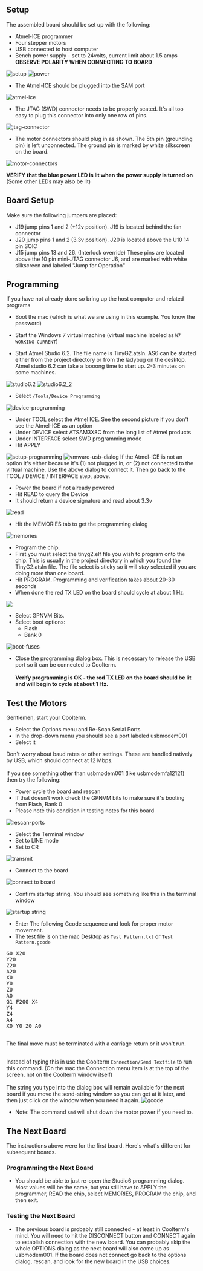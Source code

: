 ## Setup
The assembled board should be set up with the following:
* Atmel-ICE programmer
* Four stepper motors
* USB connected to host computer
* Bench power supply - set to 24volts, current limit about 1.5 amps<br>**OBSERVE POLARITY WHEN CONNECTING TO BOARD**

![setup](https://farm4.staticflickr.com/3910/14770638616_fa3c1c8794_b.jpg)
![power](https://farm4.staticflickr.com/3902/14791273484_149bdaa802_b.jpg)

* The Atmel-ICE should be plugged into the SAM port

![atmel-ice](https://farm3.staticflickr.com/2912/14813475953_7781856e74_b.jpg)

* The JTAG (SWD) connector needs to be properly seated. It's all too easy to plug this connector into only one row of pins.

![jtag-connector](https://farm3.staticflickr.com/2927/14607120307_1fdab4157f_b.jpg)

* The motor connectors should plug in as shown. The 5th pin (grounding pin) is left unconnected. The ground pin is marked by white silkscreen on the board.

![motor-connectors](https://farm4.staticflickr.com/3898/14606999538_19c8b88de2_b.jpg)

**VERIFY that the blue power LED is lit when the power supply is turned on**<br>
(Some other LEDs may also be lit)

## Board Setup
Make sure the following jumpers are placed:
* J19 jump pins 1 and 2 (+12v position). J19 is located behind the fan connector
* J20 jump pins 1 and 2 (3.3v position). J20 is located above the U10 14 pin SOIC
* J15 jump pins 13 and 26. (Interlock override) These pins are located above the 10 pin mini-JTAG connector J6, and are marked with white silkscreen and labeled "Jump for Operation"

## Programming
If you have not already done so bring up the host computer and related programs
* Boot the mac (which is what we are using in this example. You know the password)
* Start the Windows 7 virtual machine (virtual machine labeled as `W7 WORKING CURRENT`)

* Start Atmel Studio 6.2. The file name is TinyG2.atsln. AS6 can be started either from the project directory or from the ladybug on the desktop. Atmel studio 6.2 can take a loooong time to start up. 2-3 minutes on some machines.

![studio6.2](https://farm4.staticflickr.com/3847/14790500471_6c7aba38db_b.jpg)
![studio6.2_2](https://farm4.staticflickr.com/3904/14660499388_fa0c9cb5bc_b.jpg)

* Select `/Tools/Device Programming`

![device-programming](https://farm4.staticflickr.com/3902/14606994178_5385b2c3fe_b.jpg)

* Under TOOL select the Atmel ICE. See the second picture if you don't see the Atmel-ICE as an option
* Under DEVICE select ATSAM3X8C from the long list of Atmel products
* Under INTERFACE select SWD programming mode
* Hit APPLY

![setup-programming](https://farm6.staticflickr.com/5596/14793276122_775356456f_b.jpg)
![vmware-usb-dialog](https://farm4.staticflickr.com/3915/14846789962_315b1fb2b8_b.jpg)
If the Atmel-ICE is not an option it's either because it's (1) not plugged in, or (2) not connected to the virtual machine. Use the above dialog to connect it. Then go back to the TOOL / DEVICE / INTERFACE step, above.

* Power the board if not already powered
* Hit READ to query the Device
* It should return a device signature and read about 3.3v

![read](https://farm4.staticflickr.com/3853/14790490561_3c5e88d333_b.jpg)

* Hit the MEMORIES tab to get the programming dialog

![memories](https://farm4.staticflickr.com/3904/14793271732_1052df055e_b.jpg)

* Program the chip.
* First you must select the tinyg2.elf file you wish to program onto the chip. This is usually in the project directory in which you found the TinyG2.atsln file. The file select is sticky so it will stay selected if you are doing more than one board.
* Hit PROGRAM. Programming and verification takes about 20-30 seconds
* When done the red TX LED on the board should cycle at about 1 Hz.

![](https://farm4.staticflickr.com/3885/14606985478_22c4f78c2a_b.jpg)

* Select GPNVM Bits.
* Select boot options:
  * Flash
  * Bank 0

![boot-fuses](https://farm6.staticflickr.com/5557/14660500899_fd6205cbe7_b.jpg)

* Close the programming dialog box. This is necessary to release the USB port so it can be connected to Coolterm.<br><br>
**Verify programming is OK - the red TX LED on the board should be lit and will begin to cycle at about 1 Hz.**

## Test the Motors
Gentlemen, start your Coolterm.

* Select the Options menu and Re-Scan Serial Ports
* In the drop-down menu you should see a port labeled usbmodem001
* Select it

Don't worry about baud rates or other settings. These are handled natively by USB, which should connect at 12 Mbps.<br><br>
If you see something other than usbmodem001 (like usbmodemfa12121) then try the following:
* Power cycle the board and rescan
* If that doesn't work check the GPNVM bits to make sure it's booting from Flash, Bank 0
* Please note this condition in testing notes for this board

![rescan-ports](https://farm3.staticflickr.com/2919/14606961019_465d4811c4_b.jpg)

* Select the Terminal window
* Set to LINE mode
* Set to CR

![transmit](https://farm6.staticflickr.com/5555/14606959559_128d4b7fda_b.jpg)

* Connect to the board

![connect to board](https://farm6.staticflickr.com/5587/14607097897_2271207ae0_b.jpg)

* Confirm startup string. You should see something like this in the terminal window

![startup string](https://farm3.staticflickr.com/2899/14770612536_398eb602f0_b.jpg)

* Enter The following Gcode sequence and look for proper motor movement.
* The test file is on the mac Desktop as `Test Pattern.txt` or `Test Pattern.gcode`
<pre>
G0 X20
Y20
Z20
A20
X0
Y0
Z0
A0
G1 F200 X4
Y4
Z4
A4
X0 Y0 Z0 A0

</pre>
The final move must be terminated with a carriage return or it won't run.<br><br>

Instead of typing this in use the Coolterm `Connection/Send Textfile` to run this command. (On the mac the Connection menu item is at the top of the screen, not on the Coolterm window itself)<br><br>
The string you type into the dialog box will remain available for the next board if you move the send-string window so you can get at it later, and then just click on the window when you need it again.
![gcode](https://farm4.staticflickr.com/3871/14607094947_a11a866053_b.jpg)

* Note: The command `$md` will shut down the motor power if you need to.

## The Next Board
The instructions above were for the first board. Here's what's different for subsequent boards.

### Programming the Next Board
* You should be able to just re-open the Studio6 programming dialog. Most values will be the same, but you still have to APPLY the programmer, READ the chip, select MEMORIES, PROGRAM the chip, and then exit.

### Testing the Next Board
* The previous board is probably still connected - at least in Coolterm's mind. You will need to hit the DISCONNECT button and CONNECT again to establish connection with the new board. You can probably skip the whole OPTIONS dialog as the next board will also come up as usbmodem001. If the board does not connect go back to the options dialog, rescan, and look for the new board in the USB choices.
